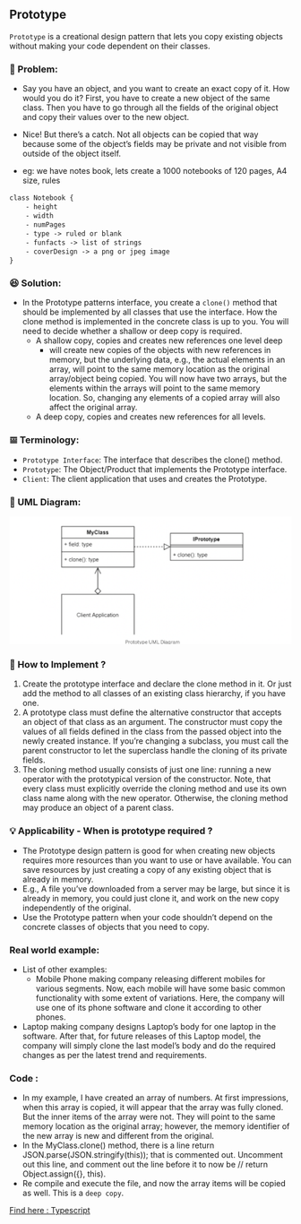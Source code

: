 ## Prototype
`Prototype` is a creational design pattern that lets you copy existing objects without making your code dependent on their classes.

### 🙁 Problem:
- Say you have an object, and you want to create an exact copy of it. How would you do it? First, you have to create a new object of the same class. Then you have to go through all the fields of the original object and copy their values over to the new object.
- Nice! But there’s a catch. Not all objects can be copied that way because some of the object’s fields may be private and not visible from outside of the object itself.

- eg: we have notes book, lets create a 1000 notebooks of 120 pages, A4 size, rules 
```
class Notebook {
    - height
    - width
    - numPages
    - type -> ruled or blank
    - funfacts -> list of strings
    - coverDesign -> a png or jpeg image
}
```

### 😆 Solution:
- In the Prototype patterns interface, you create a `clone()` method that should be implemented by all classes that use the interface. How the clone method is implemented in the concrete class is up to you. You will need to decide whether a shallow or deep copy is required.
    - A shallow copy, copies and creates new references one level deep
        -  will create new copies of the objects with new references in memory, but the underlying data, e.g., the actual elements in an array, will point to the same memory location as the original array/object being copied. You will now have two arrays, but the elements within the arrays will point to the same memory location. So, changing any elements of a copied array will also affect the original array.
    - A deep copy, copies and creates new references for all levels.

### 𝌘 Terminology:
- `Prototype Interface`: The interface that describes the clone() method.
- `Prototype`: The Object/Product that implements the Prototype interface.
- `Client`: The client application that uses and creates the Prototype.

### 🎨 UML Diagram:
![](./UML.png)

### 🔖 How to Implement ?
1. Create the prototype interface and declare the clone method in it. Or just add the method to all classes of an existing class hierarchy, if you have one.
2. A prototype class must define the alternative constructor that accepts an object of that class as an argument. The constructor must copy the values of all fields defined in the class from the passed object into the newly created instance. If you’re changing a subclass, you must call the parent constructor to let the superclass handle the cloning of its private fields.
3. The cloning method usually consists of just one line: running a new operator with the prototypical version of the constructor. Note, that every class must explicitly override the cloning method and use its own class name along with the new operator. Otherwise, the cloning method may produce an object of a parent class.

### 💡 Applicability - When is prototype required ?
- The Prototype design pattern is good for when creating new objects requires more resources than you want to use or have available. You can save resources by just creating a copy of any existing object that is already in memory.
- E.g., A file you’ve downloaded from a server may be large, but since it is already in memory, you could just clone it, and work on the new copy independently of the original.
- Use the Prototype pattern when your code shouldn’t depend on the concrete classes of objects that you need to copy.


### Real world example:
- List of other examples:
    - Mobile Phone making company releasing different mobiles for various segments. Now, each mobile will have some basic common functionality with some extent of variations. Here, the company will use one of its phone software and clone it according to other phones.
- Laptop making company designs Laptop’s body for one laptop in the software. After that, for future releases of this Laptop model, the company will simply clone the last model’s body and do the required changes as per the latest trend and requirements.

### Code :
- In my example, I have created an array of numbers. At first impressions, when this array is copied, it will appear that the array was fully cloned. But the inner items of the array were not. They will point to the same memory location as the original array; however, the memory identifier of the new array is new and different from the original.
- In the MyClass.clone() method, there is a line return JSON.parse(JSON.stringify(this)); that is commented out. Uncomment out this line, and comment out the line before it to now be  // return Object.assign({}, this).
- Re compile and execute the file, and now the array items will be copied as well. This is a `deep copy`.

[Find here : Typescript](./code.ts)